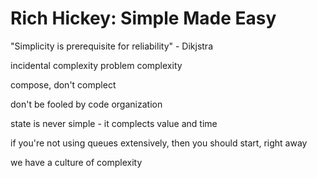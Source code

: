 # Rich Hickey: Simple Made Easy

"Simplicity is prerequisite for reliability" - Dikjstra

incidental complexity
problem complexity

compose, don't complect

don't be fooled by code organization

state is never simple - it complects value and time


if you're not using queues extensively, then you should start, right away

we have a culture of complexity

